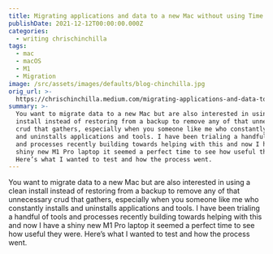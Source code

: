 ```yaml
---
title: Migrating applications and data to a new Mac without using Time Machine
publishDate: 2021-12-12T00:00:00.000Z
categories:
  - writing chrischinchilla
tags:
  - mac
  - macOS
  - M1
  - Migration
image: /src/assets/images/defaults/blog-chinchilla.jpg
orig_url: >-
  https://chrischinchilla.medium.com/migrating-applications-and-data-to-a-new-mac-without-using-time-machine-240e1de77892
summary: >-
  You want to migrate data to a new Mac but are also interested in using a clean
  install instead of restoring from a backup to remove any of that unnecessary
  crud that gathers, especially when you someone like me who constantly installs
  and uninstalls applications and tools. I have been trialing a handful of tools
  and processes recently building towards helping with this and now I have a
  shiny new M1 Pro laptop it seemed a perfect time to see how useful they were.
  Here’s what I wanted to test and how the process went.
---
```


You want to migrate data to a new Mac but are also interested in using a clean install instead of restoring from a backup to remove any of that unnecessary crud that gathers, especially when you someone like me who constantly installs and uninstalls applications and tools. I have been trialing a handful of tools and processes recently building towards helping with this and now I have a shiny new M1 Pro laptop it seemed a perfect time to see how useful they were. Here’s what I wanted to test and how the process went.
